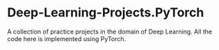 # Deep-Learning-Projects.PyTorch
A collection of practice projects in the domain of Deep Learning. All the code here is implemented using PyTorch. 
